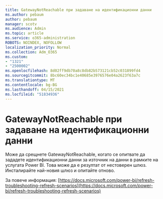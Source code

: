 ```yaml
---
title: GatewayNotReachable при задаване на идентификационни данни
ms.author: pebaum
author: pebaum
manager: scotv
ms.audience: Admin
ms.topic: article
ms.service: o365-administration
ROBOTS: NOINDEX, NOFOLLOW
localization_priority: Normal
ms.collection: Adm_O365
ms.custom:
- "1321"
- "2500002"
ms.openlocfilehash: 8d02ff9db70a8c8db82b573121cb52c031899fd4
ms.sourcegitcommit: 8bc60ec34bc1e40685e3976576e04a2623f63a7c
ms.translationtype: MT
ms.contentlocale: bg-BG
ms.lasthandoff: 04/15/2021
ms.locfileid: "51834936"
---
```

# <a name="gatewaynotreachable-when-setting-credentials"></a>GatewayNotReachable при задаване на идентификационни данни

Може да срещнете GatewayNotReachable, когато се опитвате да зададете идентификационни данни за източник на данни в рамките на услугата Power BI. Това може да е резултат от нестоверен шлюз. Инсталирайте най-новия шлюз и опитайте отново.

За повече информация: [https://docs.microsoft.com/power-bi/refresh-troubleshooting-refresh-scenarios](https://docs.microsoft.com/power-bi/refresh-troubleshooting-refresh-scenarios)
